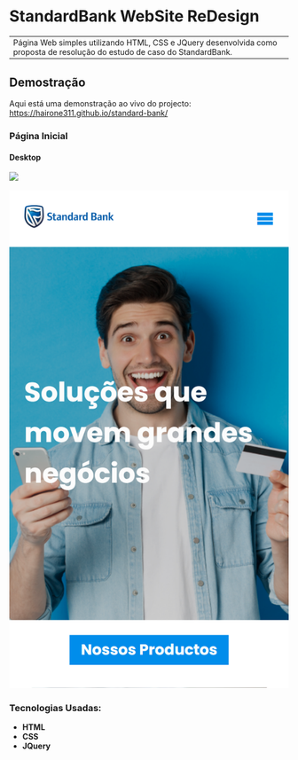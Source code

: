 # StandardBank WebSite ReDesign

<table>
<tr>
<td>
  Página Web simples utilizando HTML, CSS e JQuery desenvolvida como proposta de resolução do estudo de caso do StandardBank.
</td>
</tr>
</table>

## Demostração

Aqui está uma demonstração ao vivo do projecto:  https://hairone311.github.io/standard-bank/

### Página Inicial

#### Desktop

![](/screenshots/desktop-preview.png)

[//]: # (#### Mobile)

[//]: # ()

![](/screenshots/mobile-preview.png)

### Tecnologias Usadas:

- **HTML**
- **CSS**
- **JQuery**